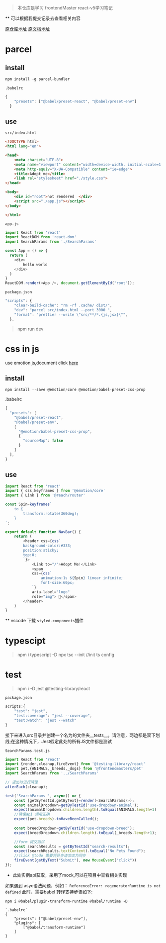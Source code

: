 > 本仓库是学习 frontendMaster react-v5学习笔记

** 可以根据我提交记录去查看相关内容

[原仓库地址](https://github.com/btholt/complete-intro-to-react-v5)
[原文档地址](https://btholt.github.io/complete-intro-to-react-v5)
# parcel    
## install
```js
npm install -g parcel-bundler
```
`.babelrc`
```js
{
    "presets": ["@babel/preset-react", "@babel/preset-env"]
  }
```
## use

`src/index.html`
```html
<!DOCTYPE html>
<html lang="en">

<head>
    <meta charset="UTF-8">
    <meta name="viewport" content="width=device-width, initial-scale=1.0">
    <meta http-equiv="X-UA-Compatible" content="ie=edge">
    <title>Adopt me</title>
    <link rel="stylesheet" href="./style.css">
</head>

<body>
    <div id="root">not rendered  </div>
    <script src="./app.js"></script>
</body>

</html>
```
`app.js`
```js
import React from 'react'
import ReactDOM from 'react-dom'
import SearchParams from './SearchParams'

const App = () => {
  return (
    <div>
        hello world
    </div>
  )
}
ReactDOM.render(<App />, document.getElementById("root"));

```
`package.json`
```js
"scripts": {
    "clear-build-cache": "rm -rf .cache/ dist/",
    "dev": "parcel src/index.html --port 3000 ",
    "format": "prettier --write \"src/**/*.{js,jsx}\"",
  },
```
> npm run dev


# css in js
use emotion.js,document click [here](https://emotion.sh/docs/install)

## install

```js
npm install --save @emotion/core @emotion/babel-preset-css-prop

```
.babelrc
```js
{
  "presets": [
    "@babel/preset-react",
    "@babel/preset-env",
    [
      "@emotion/babel-preset-css-prop",
      {
        "sourceMap": false
      }
    ]
  ],
}
```
## use
```js
import React from 'react'
import { css,keyframes } from '@emotion/core'
import { Link } from '@reach/router'

const Spin=keyframes`
    to {
        transform:rotate(360deg);
    }
`;

export default function NavBar() {
    return (
        <header css={css`
        background-color:#333;
        position:sticky;
        top:0;
        `}>
            <Link to="/">Adopt Me!</Link>
            <span 
            css={css`
                animation:1s ${Spin} linear infinite;
                font-size:60px;
            `}
            aria-label="logo" 
            role="img"> 🐩</span>
        </header>
    )
}

```
** vscode 下载 `styled-components`插件

# typescipt

> npm i typescript -D
> npx tsc --init //init ts config

# test
> npm i -D jest  @testing-library/react

`package.json`
```js
scripts:{
    "test": "jest",
    "test:coverage": "jest --coverage",
    "test:watch": "jest --watch"
}
```

接下来进入src目录并创建一个名为的文件夹__tests__。请注意，两边都是双下划线;在这种情况下，Jest假定此处的所有JS文件都是测试

`SearchParams.test.js`
```js
import React from 'react'
import {render,cleanup,fireEvent} from '@testing-library/react'
import pet,{ANIMALS,_breeds,_dogs} from '@frontendmasters/pet'
import SearchParams from '../SearchParams'

// 退出时进行清理
afterEach(cleanup);

test('SearchParams ', async() => {
    const {getByTestId,getByText}=render(<SearchParams/>);
    const animalDropdown=getByTestId('use-dropdown-animal');
    expect(animalDropdown.children.length).toEqual(ANIMALS.length+1)
    //确保api 调用正确
    expect(pet.breeds).toHaveBeenCalled();
    
    const breedDropdown=getByTestId('use-dropdown-breed');
    expect(breedDropdown.children.length).toEqual(_breeds.length+1);

    //form 提交测试
    const searchResults = getByTestId("search-results");
    expect(searchResults.textContent).toEqual("No Pets Found");
    //click @todo 需要将异步请求改为同步
    fireEvent(getByText("Submit"), new MouseEvent("click"))
});
```
- 此处实例api获取，采用了mock,可以在项目中查看相关实现

如果遇到 asyc语法问题，例如：  `ReferenceError: regeneratorRuntime is not defined`
此时，需要babel 转译支持步骤如下:
```
npm i @babel/plugin-transform-runtime @babel/runtime -D

`.babelrc`
{
    "presets": ["@babel/preset-env"],
    "plugins": [
        ["@babel/transform-runtime"]
    ]
}
```
